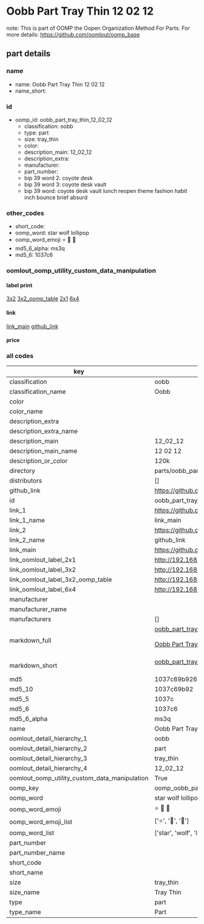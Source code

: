 # Oobb Part Tray Thin 12 02 12  

note: This is part of OOMP the Oopen Organization Method For Parts. For more details: https://github.com/oomlout/oomp_base

##  part details





### name
* name: Oobb Part Tray Thin 12 02 12
* name_short: 
### id
* oomp_id: oobb_part_tray_thin_12_02_12
  * classification: oobb
  * type: part
  * size: tray_thin
  * color: 
  * description_main: 12_02_12
  * description_extra: 
  * manufacturer: 
  * part_number: 
  * bip 39 word 2: coyote desk
  * bip 39 word 3: coyote desk vault
  * bip 39 word: coyote desk vault lunch reopen theme fashion habit inch bounce brief absurd

### other_codes
* short_code: 
* oomp_word: star wolf lollipop
* oomp_word_emoji :star: :wolf: :lollipop:
* md5_6_alpha: ms3q
* md5_6: 1037c6






### oomlout_oomp_utility_custom_data_manipulation
#### label print
[3x2](http://192.168.1.245:1112/?label=oomp%20ms3q)
[3x2_oomp_table](http://192.168.1.107:1112/?label=oomp%20ms3q)
[2x1](http://192.168.1.242:1112/?label=oomp%20ms3q)
[6x4](http://192.168.1.55:1112/?label=oomp%20ms3q)    

#### link

[link_main](https://github.com/oomlout/oomlout_oomp_current_version_messy/tree/main/parts/oobb_part_tray_thin_12_02_12) [github_link](https://github.com/oomlout/oomlout_oomp_part_src/tree/main/parts/oobb_part_tray_thin_12_02_12)                             

#### price







### all codes 
| key | value |  
| --- | --- |  
| classification | oobb |  
| classification_name | Oobb |  
| color |  |  
| color_name |  |  
| description_extra |  |  
| description_extra_name |  |  
| description_main | 12_02_12 |  
| description_main_name | 12 02 12 |  
| description_or_color | 120k |  
| directory | parts/oobb_part_tray_thin_12_02_12 |  
| distributors | [] |  
| github_link | https://github.com/oomlout/oomlout_oomp_part_src/tree/main/parts/oobb_part_tray_thin_12_02_12 |  
| id | oobb_part_tray_thin_12_02_12 |  
| link_1 | https://github.com/oomlout/oomlout_oomp_current_version_messy/tree/main/parts/oobb_part_tray_thin_12_02_12 |  
| link_1_name | link_main |  
| link_2 | https://github.com/oomlout/oomlout_oomp_part_src/tree/main/parts/oobb_part_tray_thin_12_02_12 |  
| link_2_name | github_link |  
| link_main | https://github.com/oomlout/oomlout_oomp_current_version_messy/tree/main/parts/oobb_part_tray_thin_12_02_12 |  
| link_oomlout_label_2x1 | http://192.168.1.242:1112/?label=oomp%20ms3q |  
| link_oomlout_label_3x2 | http://192.168.1.245:1112/?label=oomp%20ms3q |  
| link_oomlout_label_3x2_oomp_table | http://192.168.1.107:1112/?label=oomp%20ms3q |  
| link_oomlout_label_6x4 | http://192.168.1.55:1112/?label=oomp%20ms3q |  
| manufacturer |  |  
| manufacturer_name |  |  
| manufacturers | [] |  
| markdown_full | [oobb_part_tray_thin_12_02_12](https://github.com/oomlout/oomlout_oomp_current_version_messy/tree/main/parts/oobb_part_tray_thin_12_02_12)<br>[](https://github.com/oomlout/oomlout_oomp_current_version_messy/tree/main/parts/oobb_part_tray_thin_12_02_12)<br>[Oobb Part Tray Thin 12 02 12](https://github.com/oomlout/oomlout_oomp_current_version_messy/tree/main/parts/oobb_part_tray_thin_12_02_12)<br><br> |  
| markdown_short | [oobb_part_tray_thin_12_02_12](https://github.com/oomlout/oomlout_oomp_current_version_messy/tree/main/parts/oobb_part_tray_thin_12_02_12)<br><br> |  
| md5 | 1037c69b92682a6b805b3853e38ef98d |  
| md5_10 | 1037c69b92 |  
| md5_5 | 1037c |  
| md5_6 | 1037c6 |  
| md5_6_alpha | ms3q |  
| name | Oobb Part Tray Thin 12 02 12 |  
| oomlout_detail_hierarchy_1 | oobb |  
| oomlout_detail_hierarchy_2 | part |  
| oomlout_detail_hierarchy_3 | tray_thin |  
| oomlout_detail_hierarchy_4 | 12_02_12 |  
| oomlout_oomp_utility_custom_data_manipulation | True |  
| oomp_key | oomp_oobb_part_tray_thin_12_02_12 |  
| oomp_word | star wolf lollipop |  
| oomp_word_emoji | :star: :wolf: :lollipop: |  
| oomp_word_emoji_list | [':star:', ':wolf:', ':lollipop:'] |  
| oomp_word_list | ['star', 'wolf', 'lollipop'] |  
| part_number |  |  
| part_number_name |  |  
| short_code |  |  
| short_name |  |  
| size | tray_thin |  
| size_name | Tray Thin |  
| type | part |  
| type_name | Part |  
